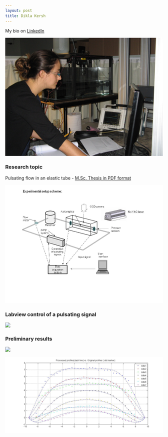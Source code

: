 ```yaml
---
layout: post
title: Dikla Kersh
---
```



My bio on [LinkedIn](http://il.linkedin.com/pub/dikla-kersh/14/85b/27)

![](../images/IMG_9091.jpg)

### Research topic

Pulsating flow in an elastic tube - [M.Sc. Thesis in PDF format](https://www.box.com/s/b36a307a346ed09ffeae)


![](../images/experimental_setup_scheme.jpg)


### Labview control of a pulsating signal

![](http://lh6.ggpht.com/_Ehhk1abDUqc/S34zIrGp_1I/AAAAAAAAJ0k/ZEcntdlgKF0/s400/Labview%20control%20system.jpg)

### Preliminary results

![](http://lh4.ggpht.com/_Ehhk1abDUqc/S342CQWEw5I/AAAAAAAAJ1Y/NjS3P8o5qjI/s400/profiles_700_quiver.jpg)

![](../images/profiles.jpg)
